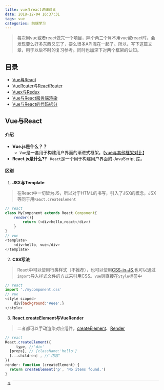 ```yaml
---
title: vue与react详细对比
date: 2018-12-04 16:37:31
tags: vue
categories: 前端学习
---
```

> 每次用vue或者react做完一个项目，隔个两三个月不用vue或react时，会发现要么好多东西又忘了，要么很多API混在一起了。所以，写下这篇文章，用于以后不时的复习参考。同时也加深下对两个框架的认知。
<!--more-->

## 目录
- [Vue与React](#Vue与React)
- [VueRouter与ReactRouter](#VueRouter与ReactRouter)
- [Vuex与Redux](#Vuex与Redux)
- [Vue与React服务端渲染](#Vuex与Redux)
- [Vue与React的代码拆分](#Vue与React的代码拆分)

## Vue与React
#### 介绍
- **Vue.js是什么？？**
    - `Vue`是一套用于构建用户界面的渐进式框架。【[vue与其他框架对比](https://cn.vuejs.org/v2/guide/comparison.html)】
- **React.js是什么??**
    -`React`是一个用于构建用户界面的 JavaScript 库。
#### 区别
1. **JSX与Template**
> 在React中一切皆为JS，所以对于HTML的书写，引入了JSX的概念，JSX等同于用`React.createElement`
```js
// react 
class MyComponent extends React.Component{
    render(){
        return (<div>hello,react</div>)
    }
}
// vue
<template>
    <div>hello, vue</div>
</template>
```
2. **CSS写法**
> React中可以使用行类样式（不推荐），也可以使用[CSS-in-JS](https://react.css88.com/docs/faq-styling.html),也可以通过`import`导入样式文件的方式来引用CSS。`Vue`则直接在`Style`标签中
```js
// react
import './mycomponent.css'
// vue
<style scoped>
    div{background:'#eee';}
</style>
```
3. **React.createElement与VueRender**
> 二者都可以手动渲染对应组件。[createElement](https://react.css88.com/docs/react-without-jsx.html)、[Render](https://cn.vuejs.org/v2/guide/render-function.html)
```js
// react
React.createElement({
     type, //'div'
  [props], // {className:'hello'}
  [...children] , //'内容'
})
render: function (createElement) {
  return createElement('p', 'No items found.')
}
```
4. ****
